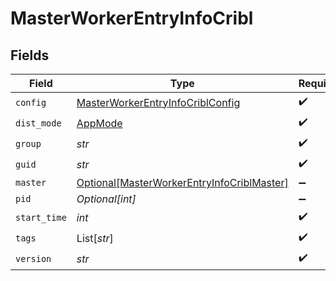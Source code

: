 # MasterWorkerEntryInfoCribl


## Fields

| Field                                                                                                 | Type                                                                                                  | Required                                                                                              | Description                                                                                           |
| ----------------------------------------------------------------------------------------------------- | ----------------------------------------------------------------------------------------------------- | ----------------------------------------------------------------------------------------------------- | ----------------------------------------------------------------------------------------------------- |
| `config`                                                                                              | [MasterWorkerEntryInfoCriblConfig](../../models/shared/masterworkerentryinfocriblconfig.md)           | :heavy_check_mark:                                                                                    | N/A                                                                                                   |
| `dist_mode`                                                                                           | [AppMode](../../models/shared/appmode.md)                                                             | :heavy_check_mark:                                                                                    | N/A                                                                                                   |
| `group`                                                                                               | *str*                                                                                                 | :heavy_check_mark:                                                                                    | N/A                                                                                                   |
| `guid`                                                                                                | *str*                                                                                                 | :heavy_check_mark:                                                                                    | N/A                                                                                                   |
| `master`                                                                                              | [Optional[MasterWorkerEntryInfoCriblMaster]](../../models/shared/masterworkerentryinfocriblmaster.md) | :heavy_minus_sign:                                                                                    | N/A                                                                                                   |
| `pid`                                                                                                 | *Optional[int]*                                                                                       | :heavy_minus_sign:                                                                                    | N/A                                                                                                   |
| `start_time`                                                                                          | *int*                                                                                                 | :heavy_check_mark:                                                                                    | N/A                                                                                                   |
| `tags`                                                                                                | List[*str*]                                                                                           | :heavy_check_mark:                                                                                    | N/A                                                                                                   |
| `version`                                                                                             | *str*                                                                                                 | :heavy_check_mark:                                                                                    | N/A                                                                                                   |